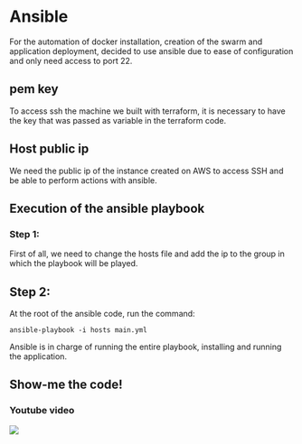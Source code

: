 # Ansible

For the automation of docker installation, creation of the swarm and application deployment, decided to use ansible due to ease of configuration and only need access to port 22.

## pem key

To access ssh the machine we built with terraform, it is necessary to have the key that was passed as variable in the terraform code.

## Host public ip

We need the public ip of the instance created on AWS to access SSH and be able to perform actions with ansible.

## Execution of the ansible playbook

### Step 1:
First of all, we need to change the hosts file and add the ip to the group in which the playbook will be played.

## Step 2:
At the root of the ansible code, run the command:
```
ansible-playbook -i hosts main.yml
```
Ansible is in charge of running the entire playbook, installing and running the application.


## Show-me the code! 

### Youtube video

[![](http://img.youtube.com/vi/q_uAvqbcntQ/0.jpg)](http://www.youtube.com/watch?v=q_uAvqbcntQ "Ansible application")

